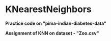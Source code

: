 # **KNearestNeighbors**

**Practice code on "pima-indian-diabetes-data"**

**Assignment of KNN on dataset - "Zoo.csv"**
